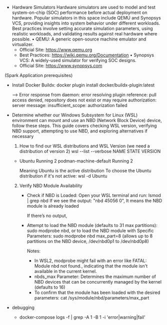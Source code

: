 * Hardware Simulators
Hardware simulators are used to model and test system-on-chip (SOC) performance before actual deployment on hardware. 
Popular simulators in this space include QEMU and Synopsys VCS, providing insights into system behavior under different workloads.
Best practices involve setting accurate simulation parameters, using realistic workloads, and validating results against real hardware where possible.
• QEMU: A generic open-source machine emulator and virtualizer.
   - Official Site: https://www.qemu.org
   - Best Practices: https://wiki.qemu.org/Documentation
• Synopsys VCS: A widely-used simulator for verifying SOC designs.
   - Official Site: https://www.synopsys.com

(Spark Application prerequisites) 
* Install Docker Buildx:
  docker plugin install docker/buildx-plugin:latest

  --> Error response from daemon: error resolving plugin reference: pull access denied, repository does not exist or may require authorization: server 
      message: insufficient_scope: authorization failed

* Determine whether our Windows Subsystem for Linux (WSL) environment can mount and use an NBD (Network Block Device) device, 
  follow these steps. This guide covers checking WSL version, verifying NBD support, attempting to use NBD, and exploring alternatives if necessary
  1. How to find our WSL distributions and WSL Version (we need a distribution of version 2)
    wsl --list --verbose
    NAME                      STATE           VERSION
    * Ubuntu                    Running         2
      podman-machine-default    Running         2

      Meaning Ubuntu is the active distribution
      To choose the Ubuntu distribution if it's not active: wsl -d Ubuntu

  2. Verify NBD Module Availability
     - Check if NBD is Loaded:
       Open your WSL terminal and run:  lsmod | grep nbd
       If we see the output: "nbd  45056  0", It means the NBD module is already loaded

       If there’s no output, 
     - Attempt to load the NBD module (defaults to 31 max partitions):  sudo modprobe nbd, 
       or to load the NBD module with Specific Parameters: sudo modprobe nbd max_part=8 
       (allows up to 8 partitions on the NBD device, /dev/nbd0p1 to /dev/nbd0p8)

       Notes: 
       - In WSL2, modprobe might fail with an error like FATAL: Module nbd not found., indicating that the module isn't available in the current kernel.
       - nbds_max Parameter: Determines the maximum number of NBD devices that can be concurrently managed by the kernel (defaults to 16)
       - To confirm that the module has been loaded with the desired parameters: cat /sys/module/nbd/parameters/max_part 
    


       



* debugging
  * docker-compose  logs -f | grep -A 1 -B 1 -i 'error\|warning\|fail'
